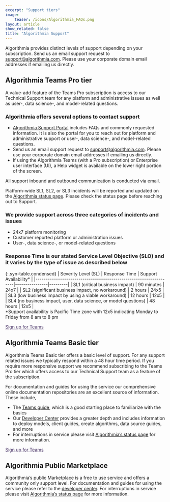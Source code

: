 ```yaml
---
excerpt: "Support tiers"
image:
    teaser: /icons/Algorithmia_FAQs.png
layout: article
show_related: false
title: "Algorithmia Support"
---
```


Algorithmia provides distinct levels of support depending on your subscription. Send us an email support request to [support@algorithmia.com](mailto:support@algorithmia.com). Please use your corporate domain email addresses if emailing us directly. 

## Algorithmia Teams Pro tier

A value-add feature of the Teams Pro subscription is access to our Technical Support team for any platform and administrative issues as well as user-, data science-, and model-related questions. 

### Algorithmia offers several options to contact support
* [Algorithmia Support Portal](https://support.algorithmia.com/) includes FAQs and commonly requested information. It is also the portal for you to reach out for platform and administrative support or user-, data science-, and model-related questions.
* Send us an email support request to [support@algorithmia.com](mailto:support@algorithmia.com). Please use your corporate domain email addresses if emailing us directly.
* If using the Algorithmia Teams (with a Pro subscription) or Enterprise user interface (UI), a Help widget is available on the lower right portion of the screen.

All support inbound and outbound communication is conducted via email.

Platform-wide SL1, SL2, or SL3 incidents will be reported and updated on the [Algorithmia status page](https://status.algorithmia.com/). Please check the status page before reaching out to Support.

### We provide support across three categories of incidents and issues
* 24x7 platform monitoring
* Customer reported platform or administration issues
* User-, data science-, or model-related questions

### Response Time is our stated Service Level Objective (SLO) and it varies by the type of issue as described below

<div class="syn-styles-supported">
  <div class="syn-table-container scrollable-x" markdown="1">
{:.syn-table.condensed}
| Severity Level (SL)                                               | Response Time  | Support Availability*  |
|-------------------------------------------------------------------|----------------|---------|
| SL1 (critical business impact)                                    | 90 minutes     | 24x7    |
| SL2 (significant business impact, no workaround)                  | 2 hours        | 24x5    |
| SL3 (low business impact by using a viable workaround)            | 12 hours       | 12x5    |
| SL4 (no business impact, user, data science, or model questions)  | 48 hours       | 12x5    |

  </div>
  <div class="syn-text-secondary syn-caption">*Support availability is Pacific Time zone with 12x5 indicating Monday to Friday from 8 am to 8 pm</div>
</div>

<div class="syn-styles-supported">
    <p class="syn-mt-32"><a href="https://teams.algorithmia.com/signup" style="color: #483366;" class="syn-font-weight-medium">Sign up for Teams <i class="fa fa-arrow-right syn-font-weight-regular syn-ml-16" aria-hidden="true"></i></a></p>
</div>

## Algorithmia Teams Basic tier

Algorithmia Teams Basic tier offers a basic level of support. For any support related issues we typically respond within a 48 hour time period. If you require more responsive support we recommend subscribing to the Teams Pro tier which offers access to our Technical Support team as a feature of the subscription.

For documentation and guides for using the service our comprehensive online documentation repositories are an excellent source of information. These include,

* The [Teams guide](/developers/teams), which is a good starting place to familiarize with the basics 
* Our [Developer Center](/developers) provides a greater depth and includes information to deploy models, client guides, create algorithms, data source guides, and more
* For interruptions in service please visit [Algorithmia’s status page](https://status.algorithmia.com/) for more information.

<div class="syn-styles-supported">
    <p class="syn-mt-32"><a href="https://teams.algorithmia.com/signup"  style="color: #483366;" class="syn-font-weight-medium">Sign up for Teams <i class="fa fa-arrow-right syn-font-weight-regular syn-ml-16" aria-hidden="true"></i></a></p>
</div>

## Algorithmia Public Marketplace

Algorithmia’s public Marketplace is a free to use service and offers a community only support level. For documentation and guides for using the service please refer to the [developer center](/developers).
For interruptions in service please visit [Algorithmia’s status page](https://status.algorithmia.com/) for more information.